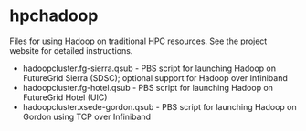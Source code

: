 hpchadoop
=========

Files for using Hadoop on traditional HPC resources.  See the project website for detailed instructions.
* hadoopcluster.fg-sierra.qsub - PBS script for launching Hadoop on FutureGrid Sierra (SDSC); optional support for Hadoop over Infiniband
* hadoopcluster.fg-hotel.qsub - PBS script for launching Hadoop on FutureGrid Hotel (UIC)
* hadoopcluster.xsede-gordon.qsub - PBS script for launching Hadoop on Gordon using TCP over Infiniband
